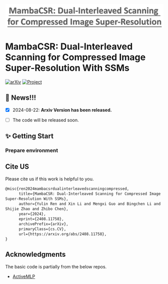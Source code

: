 <p align="center">
  <img src="./Figs/mambacsr.png" alt="image" style="width:1000px;">
</p>

# MambaCSR: Dual-Interleaved Scanning for Compressed Image Super-Resolution With SSMs

[![arXiv](https://img.shields.io/badge/arXiv-Paper-<COLOR>.svg)](https://arxiv.org/abs/2408.11758)  [![Project](https://img.shields.io/badge/Project-Page-blue.svg)]() 

## :bookmark: News!!!
- [x] 2024-08-22: **Arxiv Version has been released.**
- [ ] The code will be released soon.


## :sparkles: Getting Start

### Prepare environment


## Cite US
Please cite us if this work is helpful to you.

```
@misc{ren2024mambacsrdualinterleavedscanningcompressed,
      title={MambaCSR: Dual-Interleaved Scanning for Compressed Image Super-Resolution With SSMs}, 
      author={Yulin Ren and Xin Li and Mengxi Guo and Bingchen Li and Shijie Zhao and Zhibo Chen},
      year={2024},
      eprint={2408.11758},
      archivePrefix={arXiv},
      primaryClass={cs.CV},
      url={https://arxiv.org/abs/2408.11758}, 
}
```

## Acknowledgments
The basic code is partially from the below repos.
- [ActiveMLP](link)